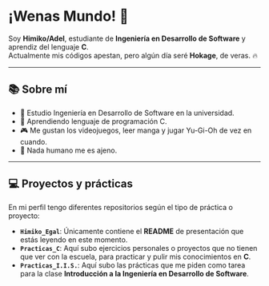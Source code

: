 # ¡Wenas Mundo! 👋

Soy **Himiko/Adel**, estudiante de **Ingeniería en Desarrollo de Software** y aprendiz del lenguaje **C**.  
Actualmente mis códigos apestan, pero algún día seré **Hokage**, de veras. 🔥

---

## 📚 Sobre mí

- 🔭 Estudio Ingeniería en Desarrollo de Software en la universidad.  
- 🌱 Aprendiendo lenguaje de programación C.  
- 🎮 Me gustan los videojuegos, leer manga y jugar Yu-Gi-Oh de vez en cuando.  
- 🧡 Nada humano me es ajeno. 

---

## 💻 Proyectos y prácticas

En mi perfil tengo diferentes repositorios según el tipo de práctica o proyecto:

- **`Himiko_Egal`**: Únicamente contiene el **README** de presentación que estás leyendo en este momento.
- **`Practicas_C`**: Aquí subo ejercicios personales o proyectos que no tienen que ver con la escuela, para practicar y pulir mis conocimientos en **C**.  
- **`Practicas_I.I.S.`**: Aquí subo las prácticas que me piden como tarea para la clase **Introducción a la Ingeniería en Desarrollo de Software**.
